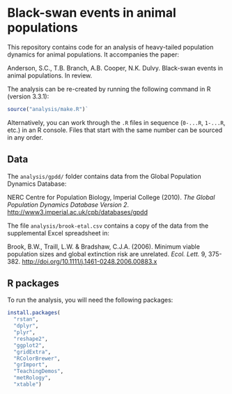 # Black-swan events in animal populations

This repository contains code for an analysis of heavy-tailed
population dynamics for animal populations. It accompanies the paper:

Anderson, S.C., T.B. Branch, A.B. Cooper, N.K. Dulvy. Black-swan
events in animal populations. In review.

The analysis can be re-created by running the following command in R (version 3.3.1):

```R
source("analysis/make.R")`
```

Alternatively, you can work through the `.R` files in
sequence (`0-...R`, `1-...R`, etc.) in an R console. Files that start with the
same number can be sourced in any order.

## Data

The `analysis/gpdd/` folder contains data from the Global Population Dynamics
Database:

NERC Centre for Population Biology, Imperial College (2010). *The Global
Population Dynamics Database Version 2*.
<http://www3.imperial.ac.uk/cpb/databases/gpdd>

The file `analysis/brook-etal.csv` contains a copy of the data from the
supplemental Excel spreadsheet in:

Brook, B.W., Traill, L.W. & Bradshaw, C.J.A. (2006).
Minimum viable population sizes and global extinction risk are unrelated.
*Ecol. Lett.* 9, 375-382. <http://doi.org/10.1111/j.1461-0248.2006.00883.x>

## R packages

To run the analysis, you will need the following packages:

```R
install.packages(
  "rstan",
  "dplyr",
  "plyr",
  "reshape2",
  "ggplot2",
  "gridExtra",
  "RColorBrewer",
  "grImport",
  "TeachingDemos",
  "metRology",
  "xtable")
```
